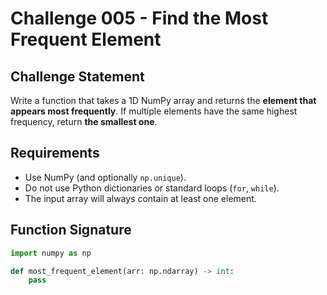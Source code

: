 # Challenge 005 - Find the Most Frequent Element 

## Challenge Statement
Write a function that takes a 1D NumPy array and returns the **element that appears most frequently**. If multiple elements have the same highest frequency, return **the smallest one**.

## Requirements
- Use NumPy (and optionally `np.unique`).
- Do not use Python dictionaries or standard loops (`for`, `while`).
- The input array will always contain at least one element.

## Function Signature
```python
import numpy as np

def most_frequent_element(arr: np.ndarray) -> int:
    pass
```